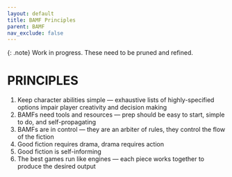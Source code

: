 ```yaml
---
layout: default
title: BAMF Principles
parent: BAMF
nav_exclude: false
---
```


{: .note}
Work in progress.  These need to be pruned and refined.

# PRINCIPLES

1. Keep character abilities simple — exhaustive lists of highly-specified options impair player creativity and decision making
2. BAMFs need tools and resources — prep should be easy to start, simple to do, and self-propagating
3. BAMFs are in control — they are an arbiter of rules, they control the flow of the fiction
4. Good fiction requires drama, drama requires action
5. Good fiction is self-informing
6. The best games run like engines — each piece works together to produce the desired output